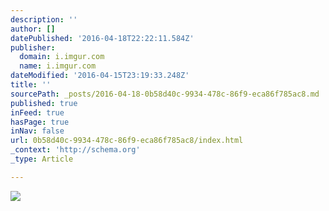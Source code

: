 ```yaml
---
description: ''
author: []
datePublished: '2016-04-18T22:22:11.584Z'
publisher:
  domain: i.imgur.com
  name: i.imgur.com
dateModified: '2016-04-15T23:19:33.248Z'
title: ''
sourcePath: _posts/2016-04-18-0b58d40c-9934-478c-86f9-eca86f785ac8.md
published: true
inFeed: true
hasPage: true
inNav: false
url: 0b58d40c-9934-478c-86f9-eca86f785ac8/index.html
_context: 'http://schema.org'
_type: Article

---
```

![](http://i.imgur.com/adUtj.jpg)